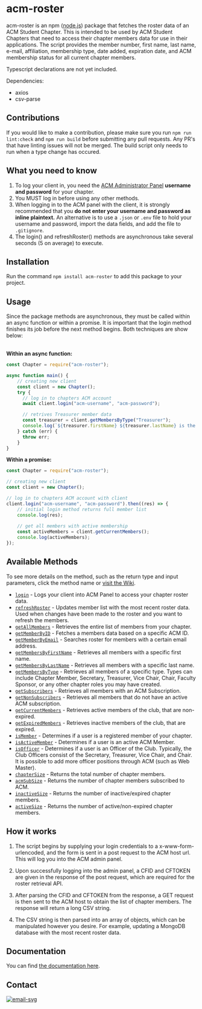 # acm-roster
acm-roster is an npm ([node.js](https://nodejs.org/en/)) package that fetches the roster data of an ACM Student Chapter. This is intended to be used by ACM Student Chapters that need to access their chapter members data for use in their applications. The script provides the member number, first name, last name, e-mail, affiliation, membership type, date added, expiration date, and ACM membership status for all current chapter members.

Typescript declarations are not yet included.

Dependencies:
* axios
* csv-parse

## Contributions
If you would like to make a contribution, please make sure you run `npm run lint:check` and `npm run build` before submitting any pull requests. Any PR's that have linting issues will not be merged. The build script only needs to run when a type change has occured. 

## What you need to know
1. To log your client in, you need the [ACM Administrator Panel](https://services.acm.org/public/chapters/chapterprofile/chapteradmin.cfm) **username and password** for your chapter.
2. You MUST log in before using any other methods.
3. When logging in to the ACM panel with the client, it is strongly recommended that you **do not enter your username and password as inline plaintext.** An alternative is to use a `.json` or `.env` file to hold your username and password, import the data fields, and add the file to `.gitignore`.  
4. The login() and refreshRoster() methods are asynchronous take several seconds (5 on average) to execute.

## Installation
Run the command `npm install acm-roster` to add this package to your project.

## Usage
Since the package methods are asynchronous, they must be called within an async function or within a promise. It is important that the login method finishes its job before the next method begins. Both techniques are show below:<br><br>

**Within an async function:**
```js
const Chapter = require("acm-roster");

async function main() {
    // creating new client
    const client = new Chapter();
    try {
      // log in to chapters ACM account
      await client.login("acm-username", "acm-password");

      // retrives Treasurer member data
      const treasurer = client.getMembersByType("Treasurer");
      console.log(`${treasurer.firstName} ${treasurer.lastName} is the clubs Treasurer.`);
    } catch (err) {
      throw err;
    }
}
```

**Within a promise:**
```js
const Chapter = require("acm-roster");

// creating new client
const client = new Chapter();

// log in to chapters ACM account with client
client.login("acm-username", "acm-password").then((res) => {
    // initial login method returns full member list
    console.log(res);
	
    // get all members with active membership
    const activeMembers = client.getCurrentMembers();
    console.log(activeMembers);
});
```
## Available Methods
To see more details on the method, such as the return type and input parameters, click the method name or [visit the Wiki](https://github.com/mgrist/acm-roster/wiki).
* [`login`](https://github.com/mgrist/acm-roster/wiki/login) - Logs your client into ACM Panel to access your chapter roster data.
* [`refreshRoster`](https://github.com/mgrist/acm-roster/wiki/refreshRoster) - Updates member list with the most recent roster data. Used when changes have been made to the roster and you want to refresh the members.
* [`getAllMembers`](https://github.com/mgrist/acm-roster/wiki/getAllMembers) - Retrieves the entire list of members from your chapter.
* [`getMemberByID`](https://github.com/mgrist/acm-roster/wiki/getMemberById) - Fetches a members data based on a specific ACM ID.
* [`getMemberByEmail`](https://github.com/mgrist/acm-roster/wiki/getMemberByEmail) - Searches roster for members with a certain email address.
* [`getMembersByFirstName`](https://github.com/mgrist/acm-roster/wiki/getMembersByFirstName) - Retrieves all members with a specific first name.
* [`getMembersByLastName`](https://github.com/mgrist/acm-roster/wiki/getMembersByLastName) - Retrieves all members with a specific last name.
* [`getMembersByType`](https://github.com/mgrist/acm-roster/wiki/getMembersByType) - Retrieves all members of a specific type. Types can include Chapter Member, Secretary, Treasurer, Vice Chair, Chair, Faculty Sponsor, or any other chapter roles you may have created.
* [`getSubscribers`](https://github.com/mgrist/acm-roster/wiki/getSubscribers) - Retrieves all members with an ACM Subscription.
* [`getNonSubscribers`](https://github.com/mgrist/acm-roster/wiki/getNonSubscribers) - Retrieves all members that do not have an active ACM subscription.
* [`getCurrentMembers`](https://github.com/mgrist/acm-roster/wiki/getCurrentMembers) - Retrieves active members of the club, that are non-expired.
* [`getExpiredMembers`](https://github.com/mgrist/acm-roster/wiki/getExpiredMembers) - Retrieves inactive members of the club, that are expired.
* [`isMember`](https://github.com/mgrist/acm-roster/wiki/isMember) - Determines if a user is a registered member of your chapter.
* [`isActiveMember`](https://github.com/mgrist/acm-roster/wiki/isActiveMember) - Determines if a user is an active ACM Member.
* [`isOfficer`](https://github.com/mgrist/acm-roster/wiki/isOfficer) - Determines if a user is an Officer of the Club. Typically, the Club Officers consist of the Secretary, Treasurer, Vice Chair, and Chair. It is possible to add more officer positions through ACM (such as Web Master).
* [`chapterSize`](https://github.com/mgrist/acm-roster/wiki/chapterSize) - Returns the total number of chapter members.
* [`acmSubSize`](https://github.com/mgrist/acm-roster/wiki/acmSubSize) - Returns the number of chapter members subscribed to ACM.
* [`inactiveSize`](https://github.com/mgrist/acm-roster/wiki/inactiveSize) - Returns the number of inactive/expired chapter members.
* [`activeSize`](https://github.com/mgrist/acm-roster/wiki/activeSize) - Returns the number of active/non-expired chapter members.

## How it works
1. The script begins by supplying your login credentials to a x-www-form-urlencoded, and the form is sent in a post request to the ACM host url. This will log you into the ACM admin panel.

2. Upon successfully logging into the admin panel, a CFID and CFTOKEN are given in the response of the post request, which are required for the roster retrieval API.

3. After parsing the CFID and CFTOKEN from the response, a GET request is then sent to the ACM host to obtain the list of chapter members. The response will return a long CSV string.

4. The CSV string is then parsed into an array of objects, which can be manipulated however you desire. For example, updating a MongoDB database with the most recent roster data.

## Documentation
You can find [the documentation here](https://github.com/mgrist/acm-roster/wiki).

## Contact
[![email-svg](https://img.shields.io/badge/email-matthewgrist0311%40gmail.com-red?style=flat&logo=gmail)](mailto:matthewgrist0311@gmail.com)<br>
